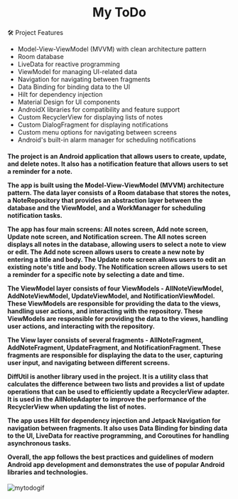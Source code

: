 <h1 align="center">My ToDo</h1>
🛠 Project Features

<ul>
  <li>Model-View-ViewModel (MVVM) with clean architecture pattern</li>
  <li>Room database</li>
  <li>LiveData for reactive programming</li> 
  <li>ViewModel for managing UI-related data</li>
  <li>Navigation for navigating between fragments</li>
  <li>Data Binding for binding data to the UI</li>
  <li>Hilt for dependency injection</li>
  <li>Material Design for UI components</li>
  <li>AndroidX libraries for compatibility and feature support</li>
  <li>Custom RecyclerView for displaying lists of notes</li>
  <li>Custom DialogFragment for displaying notifications</li>
  <li>Custom menu options for navigating between screens</li>
  <li>Android's built-in alarm manager for scheduling notifications</li>
</ul>

<h4 align="start">The project is an Android application that allows users to create, update, and delete notes. It also has a notification feature that allows users to set a reminder for a note.

The app is built using the Model-View-ViewModel (MVVM) architecture pattern. The data layer consists of a Room database that stores the notes, a NoteRepository that provides an abstraction layer between the database and the ViewModel, and a WorkManager for scheduling notification tasks.

The app has four main screens: All notes screen, Add note screen, Update note screen, and Notification screen. The All notes screen displays all notes in the database, allowing users to select a note to view or edit. The Add note screen allows users to create a new note by entering a title and body. The Update note screen allows users to edit an existing note's title and body. The Notification screen allows users to set a reminder for a specific note by selecting a date and time. 

The ViewModel layer consists of four ViewModels - AllNoteViewModel, AddNoteViewModel, UpdateViewModel, and NotificationViewModel. These ViewModels are responsible for providing the data to the views, handling user actions, and interacting with the repository. These ViewModels are responsible for providing the data to the views, handling user actions, and interacting with the repository.

The View layer consists of several fragments - AllNoteFragment, AddNoteFragment, UpdateFragment, and NotificationFragment. These fragments are responsible for displaying the data to the user, capturing user input, and navigating between different screens.

DiffUtil is another library used in the project. It is a utility class that calculates the difference between two lists and provides a list of update operations that can be used to efficiently update a RecyclerView adapter. It is used in the AllNoteAdapter to improve the performance of the RecyclerView when updating the list of notes.

The app uses Hilt for dependency injection and Jetpack Navigation for navigation between fragments. It also uses Data Binding for binding data to the UI, LiveData for reactive programming, and Coroutines for handling asynchronous tasks.

Overall, the app follows the best practices and guidelines of modern Android app development and demonstrates the use of popular Android libraries and technologies.
</h4>

![mytodogif](https://user-images.githubusercontent.com/96176710/224835897-f3b0bef3-6d35-4073-83f0-e080843802f2.gif)

